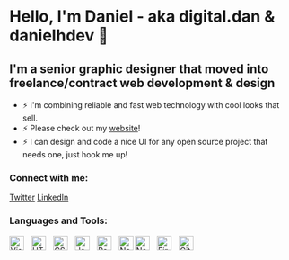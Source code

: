 # Hello, I'm Daniel - aka digital.dan & danielhdev 👋

## I'm a senior graphic designer that moved into <br/> freelance/contract web development & design

- ⚡ I'm combining reliable and fast web technology with cool looks that sell.
- ⚡ Please check out my [website]!
- ⚡ I can design and code a nice UI for any open source project that needs one, just hook me up!

### Connect with me:

<a href="https://twitter.com/danielhdev">Twitter</a>
<a href="https://www.linkedin.com/in/daniel-huebschmann-digital-dan-175b66236/">LinkedIn</a>

### Languages and Tools:

<img align="left" alt="Visual Studio Code" width="26px" src="https://cdn.jsdelivr.net/gh/devicons/devicon/icons/vscode/vscode-original.svg" style="padding-right:10px;" />
<img align="left" alt="HTML5" width="26px" src="https://cdn.jsdelivr.net/gh/devicons/devicon/icons/html5/html5-original.svg" style="padding-right:10px;" />
<img align="left" alt="CSS3" width="26px" src="https://cdn.jsdelivr.net/gh/devicons/devicon/icons/css3/css3-original.svg" style="padding-right:10px;" />
<img align="left" alt="JavaScript" width="26px" src="https://cdn.jsdelivr.net/gh/devicons/devicon/icons/javascript/javascript-original.svg" style="padding-right:10px;" />
<img align="left" alt="React" width="26px" src="https://cdn.jsdelivr.net/gh/devicons/devicon/icons/react/react-original.svg" style="padding-right:10px;" />
<img align="left" alt="Next.js" width="26px" 
            src="https://cdn.jsdelivr.net/gh/devicons/devicon/icons/nextjs/nextjs-line.svg"
          style="padding-right:10px background-color: #FFFF00;" />
<img align="left" alt="Node.js" width="26px" src="https://cdn.jsdelivr.net/gh/devicons/devicon/icons/nodejs/nodejs-original.svg" style="padding-right:10px;" />
<img align="left" alt="Firebase" width="26px" src="https://cdn.jsdelivr.net/gh/devicons/devicon/icons/firebase/firebase-plain.svg" style="padding-right:10px;" />
<img align="left" alt="Git" width="26px" src="https://cdn.jsdelivr.net/gh/devicons/devicon/icons/git/git-original.svg" style="padding-right:10px;" />

<br />
<br />

[website]: https://digitaldan.netlify.app/

